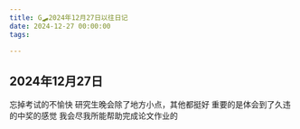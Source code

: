 ```yaml
---
title: G🛹2024年12月27日以往日记
date: 2024-12-27 00:00:00
tags:

---
```


## 2024年12月27日
忘掉考试的不愉快
研究生晚会除了地方小点，其他都挺好
重要的是体会到了久违的中奖的感觉
我会尽我所能帮助完成论文作业的